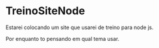 # TreinoSiteNode
Estarei colocando um site que usarei de treino para node js.

Por enquanto to pensando em qual tema usar.
